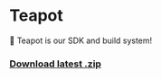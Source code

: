 # Teapot

:potable_water: Teapot is our SDK and build system!

### [Download latest .zip](https://github.com/GreenteaOS/Teapot/archive/master.zip)
